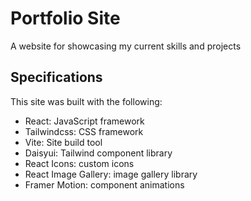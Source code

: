 # Portfolio Site

A website for showcasing my current skills and projects

## Specifications

This site was built with the following:

- React: JavaScript framework
- Tailwindcss: CSS framework
- Vite: Site build tool
- Daisyui: Tailwind component library
- React Icons: custom icons
- React Image Gallery: image gallery library
- Framer Motion: component animations
